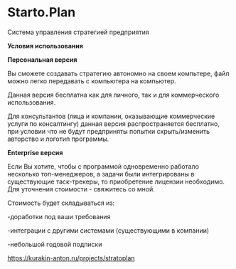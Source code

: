 # Starto.Plan
Система управления стратегией предприятия


**Условия использования**

**Персональная версия**

Вы сможете создавать стратегию автономно на своем компьтере, файл можно легко передавать с компьютера на компьютер.

Данная версия бесплатна как для личного, так и для коммерческого использования.

Для консультантов (лица и компании, оказывающие коммерческие услуги по консалтингу) данная версия распространяется бесплатно, при условии что не будут предприняты попытки скрыть/изменить авторство и логотип программы.

**Enterprise версия**

Если Вы хотите, чтобы с программой одновременно работало несколько топ-менеджеров, а задачи были интегрированы в существующие таск-трекеры, то приобретение лицензии необходимо.
Для уточнения стоимости - свяжитесь со мной.

Стоимость будет складываться из:

-доработки под ваши требования

-интеграции с другими системами (существующими в компании)

-небольшой годовой подписки




https://kurakin-anton.ru/projects/stratoplan
